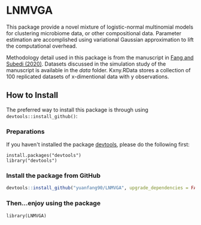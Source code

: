# LNMVGA
 This package provide a novel mixture of logistic-normal multinomial models for clustering microbiome data, or other compositional data. Parameter estimation are accomplished using variational Gaussian approximation to lift the computational overhead.
 
 Methodology detail used in this package is from the manuscript in [Fang and Subedi (2020)](https://arxiv.org/pdf/2011.06682). Datasets discussed in the simulation study of the manuscript is available in the _data_ folder. Kxny.RData stores a collection of 100 replicated datasets of x-dimentional data with y observations.
 

## How to Install

The preferred way to install this package is through using `devtools::install_github()`:

### Preparations

If you haven't installed the package [devtools](https://cran.r-project.org/web/packages/devtools/index.html), please do the following first:

```{r}
install.packages("devtools")
library("devtools")
```

### Install the package from GitHub

```r
devtools::install_github("yuanfang90/LNMVGA", upgrade_dependencies = FALSE)
```
### Then...enjoy using the package

```{r}
library(LNMVGA)
```

